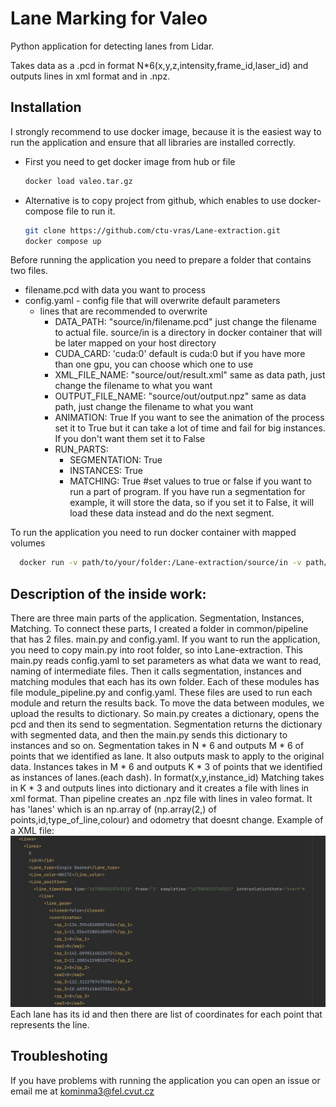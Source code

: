 # Lane Marking for Valeo

Python application for detecting lanes from Lidar. 

Takes data as a .pcd in format N*6(x,y,z,intensity,frame_id,laser_id) and outputs lines in xml format and in .npz.

## Installation
I strongly recommend to use docker image, because it is the easiest way to run the application and ensure that all libraries are installed correctly.

- First you need to get docker image from hub or file
  ```bash 
  docker load valeo.tar.gz
  ```
- Alternative is to copy project from github, which enables to use docker-compose file to run it.
  ```bash
  git clone https://github.com/ctu-vras/Lane-extraction.git
  docker compose up
  ```
Before running the application you need to prepare a folder that contains two files. 
  - filename.pcd with data you want to process
  - config.yaml - config file that will overwrite default parameters
    - lines that are recommended to overwrite
      - DATA_PATH: "source/in/filename.pcd" just change the filename to actual file. source/in is a directory in docker container that will be later mapped on your host directory
      - CUDA_CARD: 'cuda:0' default is cuda:0 but if you have more than one gpu, you can choose which one to use
      - XML_FILE_NAME: "source/out/result.xml" same as data path, just change the filename to what you want
      - OUTPUT_FILE_NAME: "source/out/output.npz" same as data path, just change the filename to what you want
      - ANIMATION: True If you want to see the animation of the process set it to True but it can take a lot of time and fail for big instances. If you don't want them set it to False
      - RUN_PARTS:
        - SEGMENTATION: True 
        - INSTANCES: True
        - MATCHING: True #set values to true or false if you want to run a part of program. If you have run a segmentation for example, it will store the data, so if you set it to False, it will load these data instead and do the next segment.
        
To run the application you need to run docker container with mapped volumes
```bash
  docker run -v path/to/your/folder:/Lane-extraction/source/in -v path/to/your/folder:/Lane-extraction/source/out kominma3/valeo_images:heuristicv2
```

## Description of the inside work:
There are three main parts of the application. Segmentation, Instances, Matching. To connect these parts, I created a folder in common/pipeline that has 2 files. main.py and config.yaml. If you want to run the application, you need to copy main.py into root folder, so into Lane-extraction.
This main.py reads config.yaml to set parameters as what data we want to read, naming of intermediate files. Then it calls segmentation, instances and matching modules that each has its own folder. Each of these modules has file module_pipeline.py and config.yaml. These files are used to run each module and return the results back.
To move the data between modules, we upload the results to dictionary. So main.py creates a dictionary, opens the pcd and then its send to segmentation. Segmentation returns the dictionary with segmented data, and then the main.py sends this dictionary to instances and so on.
Segmentation takes in N * 6 and outputs M * 6 of points that we identified as lane. It also outputs mask to apply to the original data.
Instances takes in M * 6 and outputs K * 3 of points that we identified as instances of lanes.(each dash). In format(x,y,instance_id)
Matching takes in K * 3 and outputs lines into dictionary and it creates a file with lines in xml format.
Than pipeline creates an .npz file with lines in valeo format. It has 'lanes' which is an np.array of (np.array(2,) of points,id,type_of_line,colour)
and odometry that doesnt change.
Example of a XML file:
![alt text](https://github.com/ctu-vras/Lane-extraction/blob/main/common/pipeline/img.png?raw=true)
Each lane has its id and then there are list of coordinates for each point that represents the line.

## Troubleshoting
If you have problems with running the application you can open an issue or email me at kominma3@fel.cvut.cz

